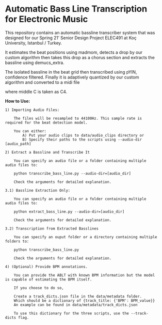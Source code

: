 # Automatic Bass Line Transcription for Electronic Music

This repository contains an automatic bassline transcriber system that was designed for our Spring 21' Senior Design Project ELEC491 at Koç University, Istanbul / Turkey.

It estimates the beat positions using madmom, detects a drop by our custom algorithm then takes this drop as a chorus section and extracts the bassline using demucs_extra.

The isolated bassline in the beat grid then transcribed using pYIN, confidence filtered. Finally it is adaptively quantized by our custom algorithm and converted to a midi file

where middle C is taken as C4.


**How to Use:**

    1) Importing Audio Files:

        The files will be resampled to 44100Hz. This sample rate is required for the beat detection model.

        You can either:
            A) Put your audio clips to data/audio_clips directory or
            B) Specify their paths to the scripts using --audio-dir [audio_path]

    2) Extract a Bassline and Transcribe It

        You can specify an audio file or a folder containing multiple audio files to:

        python transcribe_bass_line.py --audio-dir=[audio_dir]

        Check the arguments for detailed explanation.

    3.1) Bassline Extraction Only:

        You can specify an audio file or a folder containing multiple audio files to:

        python extract_bass_line.py --audio-dir=[audio_dir]

        Check the arguments for detailed explanation.

    3.2) Transcription from Extracted Basslines

        You can specify an ouput folder or a directory containing multiple folders to:

        python transcribe_bass_line.py

        Check the arguments for detailed explanation.

    4) (Optional) Provide BPM annotations.

        You can provide the ABLT with known BPM information but the model is capable of estimating the BPM itself.
        
        If you choose to do so,
        
        Create a track_dicts.json file in the data/metadata folder.
        Which should be a dictionary of {track_title: {'BPM': BPM_value}}
        An example can be found in data/metadata/track_dicts.json

        To use this dictionary for the three scripts, use the --track-dicts flag.        
